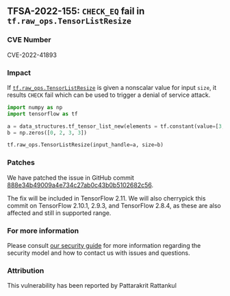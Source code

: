 ## TFSA-2022-155: `CHECK_EQ` fail in `tf.raw_ops.TensorListResize`

### CVE Number
CVE-2022-41893

### Impact
If [`tf.raw_ops.TensorListResize`](https://github.com/tensorflow/tensorflow/blob/master/tensorflow/core/kernels/list_kernels.cc) is given a nonscalar value for input `size`, it results `CHECK` fail which can be used to trigger a denial of service attack.
```python
import numpy as np
import tensorflow as tf

a = data_structures.tf_tensor_list_new(elements = tf.constant(value=[3, 4, 5]))
b = np.zeros([0, 2, 3, 3])

tf.raw_ops.TensorListResize(input_handle=a, size=b)
```

### Patches
We have patched the issue in GitHub commit [888e34b49009a4e734c27ab0c43b0b5102682c56](https://github.com/tensorflow/tensorflow/commit/888e34b49009a4e734c27ab0c43b0b5102682c56).

The fix will be included in TensorFlow 2.11. We will also cherrypick this commit on TensorFlow 2.10.1, 2.9.3, and TensorFlow 2.8.4, as these are also affected and still in supported range.


### For more information
Please consult [our security guide](https://github.com/tensorflow/tensorflow/blob/master/SECURITY.md) for more information regarding the security model and how to contact us with issues and questions.


### Attribution
This vulnerability has been reported by Pattarakrit Rattankul
